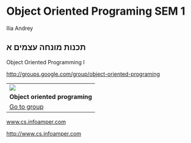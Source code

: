 # Object Oriented Programing SEM 1 #
Ilia
Andrey


## תכנות מונחה עצמים א ##

Object Oriented Programming I


http://groups.google.com/group/object-oriented-programing


<table cellspacing='0'>
<blockquote><tr><td>
<img src='http://groups.google.com/intl/ru/images/logos/groups_logo_sm.gif' />
</td></tr>
<tr><td>
<b>Object oriented programing</b>
</td></tr>
<tr><td> <a href='http://groups.google.com/group/object-oriented-programing'>Go to group</a> </td></tr>
</table></blockquote>





www.cs.infoamper.com

http://www.cs.infoamper.com